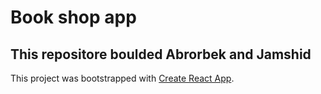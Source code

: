 # Book shop app 
## This repositore boulded Abrorbek and Jamshid
This project was bootstrapped with [Create React App](https://github.com/facebook/create-react-app).


